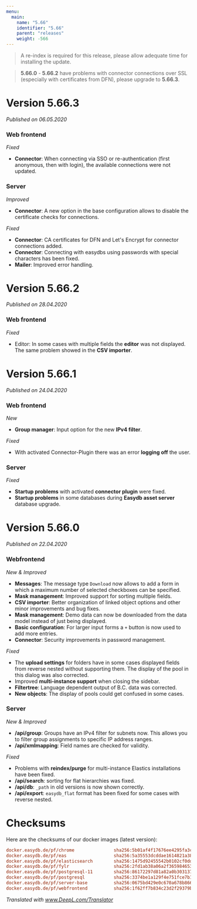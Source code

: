 ```yaml
---
menu:
  main:
    name: "5.66"
    identifier: "5.66"
    parent: "releases"
    weight: -566
---
```


> A re-index is required for this release, please allow adequate time for installing the update. 

> **5.66.0** - **5.66.2** have problems with connector connections over SSL (especially with certificates from DFN), please upgrade to **5.66.3**.

# Version 5.66.3

*Published on 06.05.2020*

### Web frontend

*Fixed*

- **Connector**: When connecting via SSO or re-authentication (first anonymous, then with login), the available connections were not updated.

### Server

*Improved*

- **Connector**: A new option in the base configuration allows to disable the certificate checks for connections. 

*Fixed*

- **Connector**: CA certificates for DFN and Let's Encrypt for connector connections added.
- **Connector**: Connecting with easydbs using passwords with special characters has been fixed. 
- **Mailer**: Improved error handling.

# Version 5.66.2

*Published on 28.04.2020*

### Web frontend

*Fixed*

* Editor: In some cases with multiple fields the **editor** was not displayed. The same problem showed in the **CSV importer**.

# Version 5.66.1

*Published on 24.04.2020*

### Web frontend

*New*

- **Group manager**: Input option for the new **IPv4 filter**.

*Fixed*

- With activated Connector-Plugin there was an error **logging off** the user.

### Server

*Fixed*

- **Startup problems** with activated **connector plugin** were fixed.
- **Startup problems** in some databases during **Easydb asset server** database upgrade.

# Version 5.66.0

*Published on 22.04.2020*

### Webfrontend

*New & Improved*

- **Messages**: The message type `Download` now allows to add a form in which a maximum number of selected checkboxes can be specified.
- **Mask management**: Improved support for sorting multiple fields.
- **CSV importer**: Better organization of linked object options and other minor improvements and bug fixes.
- **Mask management**: Demo data can now be downloaded from the data model instead of just being displayed.
- **Basic configuration**: For larger input forms a `+` button is now used to add more entries. 
- **Connector**: Security improvements in password management.

*Fixed*

- The **upload settings** for folders have in some cases displayed fields from reverse nested without supporting them. The display of the pool in this dialog was also corrected.
- Improved **multi-instance support** when closing the sidebar.
- **Filtertree**: Language dependent output of B.C. data was corrected.
- **New objects**: The display of pools could get confused in some cases.

### Server

*New & Improved*

- **/api/group**: Groups have an IPv4 filter for subnets now. This allows you to filter group assignments to specific IP address ranges. 
- **/api/xmlmapping**: Field names are checked for validity.

*Fixed*

- Problems with **reindex/purge** for multi-instance Elastics installations have been fixed. 
- **/api/search**: sorting for flat hierarchies was fixed.
- **/api/db**: `_path` in old versions is now shown correctly.
- **/api/export**: `easydb_flat` format has been fixed for some cases with reverse nested.

# Checksums

Here are the checksums of our docker images (latest version):

```ini
docker.easydb.de/pf/chrome               sha256:5b01af4f17676ee4295fa3cc279d15f7b6e4a43f9faad41dace54fe1b36861fd
docker.easydb.de/pf/eas                  sha256:5a35553dcddae1614821a38e8f207b6065b9082ee1499a65fa3b03fed3f2c57f
docker.easydb.de/pf/elasticsearch        sha256:1475d92455542b0102cf0ddc6110b17cc452cc986556857dbcf0ab79e888224f
docker.easydb.de/pf/fylr                 sha256:2fd1ab38a06a2f365984653da1546f56d6cf988602b640266cea91a4129c86b1
docker.easydb.de/pf/postgresql-11        sha256:86172297d81a82a0b303137ed5857783c6419b14358587cef05eb794da627154
docker.easydb.de/pf/postgresql           sha256:3374be1a129f4e751fce7b1ddcd561cd209a197faf9faabba5d0454d16946420
docker.easydb.de/pf/server-base          sha256:0675bd429e0c670a678b86695cc9298f0f8f1b702f0449e356178438172059ff
docker.easydb.de/pf/webfrontend          sha256:1f62ff7b834c23d2f29379bfaf2a2126e5c466c267b742c45cf37f255210f980
```

*Translated with www.DeepL.com/Translator*

